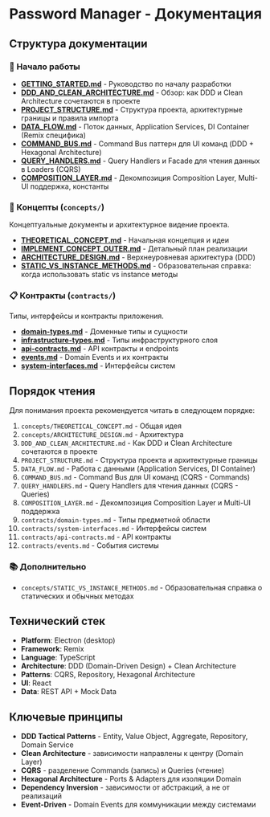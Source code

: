 # Password Manager - Документация

## Структура документации

### 🚀 Начало работы
- **[GETTING_STARTED.md](./GETTING_STARTED.md)** - Руководство по началу разработки
- **[DDD_AND_CLEAN_ARCHITECTURE.md](./DDD_AND_CLEAN_ARCHITECTURE.md)** - Обзор: как DDD и Clean Architecture сочетаются в проекте
- **[PROJECT_STRUCTURE.md](./PROJECT_STRUCTURE.md)** - Структура проекта, архитектурные границы и правила импорта
- **[DATA_FLOW.md](./DATA_FLOW.md)** - Поток данных, Application Services, DI Container (Remix специфика)
- **[COMMAND_BUS.md](./COMMAND_BUS.md)** - Command Bus паттерн для UI команд (DDD + Hexagonal Architecture)
- **[QUERY_HANDLERS.md](./QUERY_HANDLERS.md)** - Query Handlers и Facade для чтения данных в Loaders (CQRS)
- **[COMPOSITION_LAYER.md](./COMPOSITION_LAYER.md)** - Декомпозиция Composition Layer, Multi-UI поддержка, константы

### 📘 Концепты (`concepts/`)
Концептуальные документы и архитектурное видение проекта.

- **[THEORETICAL_CONCEPT.md](./concepts/THEORETICAL_CONCEPT.md)** - Начальная концепция и идеи
- **[IMPLEMENT_CONCEPT_OUTER.md](./concepts/IMPLEMENT_CONCEPT_OUTER.md)** - Детальный план реализации
- **[ARCHITECTURE_DESIGN.md](./concepts/ARCHITECTURE_DESIGN.md)** - Верхнеуровневая архитектура (DDD)
- **[STATIC_VS_INSTANCE_METHODS.md](./concepts/STATIC_VS_INSTANCE_METHODS.md)** - Образовательная справка: когда использовать static vs instance методы

### 📋 Контракты (`contracts/`)
Типы, интерфейсы и контракты приложения.

- **[domain-types.md](./contracts/domain-types.md)** - Доменные типы и сущности
- **[infrastructure-types.md](./contracts/infrastructure-types.md)** - Типы инфраструктурного слоя
- **[api-contracts.md](./contracts/api-contracts.md)** - API контракты и endpoints
- **[events.md](./contracts/events.md)** - Domain Events и их контракты
- **[system-interfaces.md](./contracts/system-interfaces.md)** - Интерфейсы систем

## Порядок чтения

Для понимания проекта рекомендуется читать в следующем порядке:

1. `concepts/THEORETICAL_CONCEPT.md` - Общая идея
2. `concepts/ARCHITECTURE_DESIGN.md` - Архитектура
3. `DDD_AND_CLEAN_ARCHITECTURE.md` - Как DDD и Clean Architecture сочетаются в проекте
4. `PROJECT_STRUCTURE.md` - Структура проекта и архитектурные границы
5. `DATA_FLOW.md` - Работа с данными (Application Services, DI Container)
6. `COMMAND_BUS.md` - Command Bus для UI команд (CQRS - Commands)
7. `QUERY_HANDLERS.md` - Query Handlers для чтения данных (CQRS - Queries)
8. `COMPOSITION_LAYER.md` - Декомпозиция Composition Layer и Multi-UI поддержка
9. `contracts/domain-types.md` - Типы предметной области
10. `contracts/system-interfaces.md` - Интерфейсы систем
11. `contracts/api-contracts.md` - API контракты
12. `contracts/events.md` - События системы

### 📚 Дополнительно

- `concepts/STATIC_VS_INSTANCE_METHODS.md` - Образовательная справка о статических и обычных методах

## Технический стек

- **Platform**: Electron (desktop)
- **Framework**: Remix
- **Language**: TypeScript
- **Architecture**: DDD (Domain-Driven Design) + Clean Architecture
- **Patterns**: CQRS, Repository, Hexagonal Architecture
- **UI**: React
- **Data**: REST API + Mock Data

## Ключевые принципы

- **DDD Tactical Patterns** - Entity, Value Object, Aggregate, Repository, Domain Service
- **Clean Architecture** - зависимости направлены к центру (Domain Layer)
- **CQRS** - разделение Commands (запись) и Queries (чтение)
- **Hexagonal Architecture** - Ports & Adapters для изоляции Domain
- **Dependency Inversion** - зависимости от абстракций, а не от реализаций
- **Event-Driven** - Domain Events для коммуникации между системами
